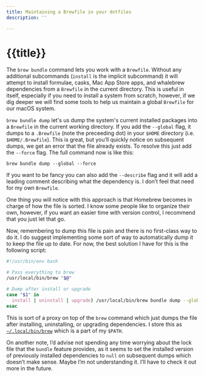 ```yaml
---
title: Maintaining a Brewfile in your dotfiles
description: ''

---
```

# {{title}}

The `brew bundle` command lets you work with a `Brewfile`. Without any additional subcommands (`install` is the implicit subcommand) it will attempt to install formulae, casks, Mac App Store apps, and whalebrew dependencies from a `Brewfile` in the current directory. This is useful in itself, especially if you need to install a system from scratch, however, if we dig deeper we will find some tools to help us maintain a global `Brewfile` for our macOS system.

`brew bundle dump` let's us dump the system's current installed packages into a `Brewfile` in the current working directory. If you add the `--global` flag, it dumps to a `.Brewfile` (note the preceeding dot) in your `$HOME` directory (i.e. `$HOME/.Brewfile`). This is great, but you’ll quickly notice on subsequent dumps, we get an error that the file already exists. To resolve this just add the `--force` flag. The full command now is like this:

```shell
brew bundle dump --global --force
```

If you want to be fancy you can also add the `--describe` flag and it will add a leading comment describing what the dependency is. I don’t feel that need for my own `Brewfile`.

One thing you will notice with this approach is that Homebrew becomes in charge of how the file is sorted. I know some people like to organize their own, however, if you want an easier time with version control, I recommend that you just let that go.

Now, remembering to dump this file is pain and there is no first-class way to do it. I do suggest implementing some sort of way to automatically dump it to keep the file up to date. For now, the best solution I have for this is the following script:

```bash
#!/usr/bin/env bash

# Pass everything to brew
/usr/local/bin/brew "$@"

# Dump after install or upgrade
case "$1" in
  install | uninstall | upgrade) /usr/local/bin/brew bundle dump --global --force;;
esac
```

This is sort of a proxy on top of the `brew` command which just dumps the file after installing, uninstalling, or upgrading dependencies. I store this as [`~/.local/bin/brew`](https://github.com/knowler/dotfiles/blob/3888ed9950eb9d557b7a80b56ae680fa3b6123f9/.local/bin/brew) which is a part of my `$PATH`.

On another note, I’d advise not spending any time worrying about the lock file that the `bundle` feature provides, as it seems to set the installed version of previously installed dependencies to `null` on subsequent dumps which doesn’t make sense. Maybe I’m not understanding it. I’ll have to check it out more in the future.